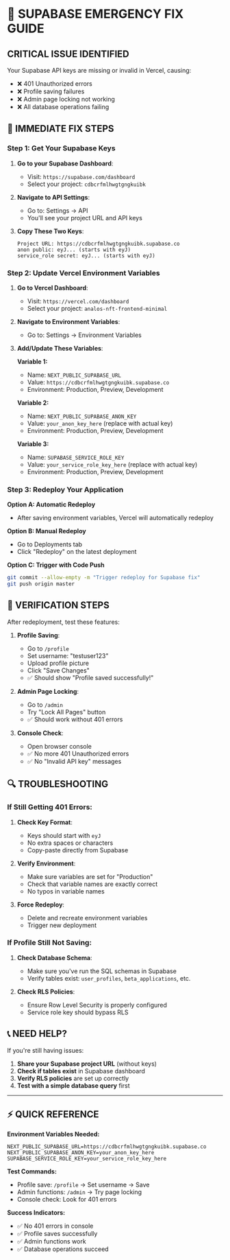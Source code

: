 # 🚨 SUPABASE EMERGENCY FIX GUIDE

## **CRITICAL ISSUE IDENTIFIED**
Your Supabase API keys are missing or invalid in Vercel, causing:
- ❌ 401 Unauthorized errors
- ❌ Profile saving failures  
- ❌ Admin page locking not working
- ❌ All database operations failing

## 🔧 **IMMEDIATE FIX STEPS**

### **Step 1: Get Your Supabase Keys**

1. **Go to your Supabase Dashboard**:
   - Visit: `https://supabase.com/dashboard`
   - Select your project: `cdbcrfmlhwgtgngkuibk`

2. **Navigate to API Settings**:
   - Go to: Settings → API
   - You'll see your project URL and API keys

3. **Copy These Two Keys**:
   ```
   Project URL: https://cdbcrfmlhwgtgngkuibk.supabase.co
   anon public: eyJ... (starts with eyJ)
   service_role secret: eyJ... (starts with eyJ)
   ```

### **Step 2: Update Vercel Environment Variables**

1. **Go to Vercel Dashboard**:
   - Visit: `https://vercel.com/dashboard`
   - Select your project: `analos-nft-frontend-minimal`

2. **Navigate to Environment Variables**:
   - Go to: Settings → Environment Variables

3. **Add/Update These Variables**:

   **Variable 1:**
   - Name: `NEXT_PUBLIC_SUPABASE_URL`
   - Value: `https://cdbcrfmlhwgtgngkuibk.supabase.co`
   - Environment: Production, Preview, Development

   **Variable 2:**
   - Name: `NEXT_PUBLIC_SUPABASE_ANON_KEY`
   - Value: `your_anon_key_here` (replace with actual key)
   - Environment: Production, Preview, Development

   **Variable 3:**
   - Name: `SUPABASE_SERVICE_ROLE_KEY`
   - Value: `your_service_role_key_here` (replace with actual key)
   - Environment: Production, Preview, Development

### **Step 3: Redeploy Your Application**

**Option A: Automatic Redeploy**
- After saving environment variables, Vercel will automatically redeploy

**Option B: Manual Redeploy**
- Go to Deployments tab
- Click "Redeploy" on the latest deployment

**Option C: Trigger with Code Push**
```bash
git commit --allow-empty -m "Trigger redeploy for Supabase fix"
git push origin master
```

## 🧪 **VERIFICATION STEPS**

After redeployment, test these features:

1. **Profile Saving**:
   - Go to `/profile`
   - Set username: "testuser123"
   - Upload profile picture
   - Click "Save Changes"
   - ✅ Should show "Profile saved successfully!"

2. **Admin Page Locking**:
   - Go to `/admin`
   - Try "Lock All Pages" button
   - ✅ Should work without 401 errors

3. **Console Check**:
   - Open browser console
   - ✅ No more 401 Unauthorized errors
   - ✅ No "Invalid API key" messages

## 🔍 **TROUBLESHOOTING**

### **If Still Getting 401 Errors:**

1. **Check Key Format**:
   - Keys should start with `eyJ`
   - No extra spaces or characters
   - Copy-paste directly from Supabase

2. **Verify Environment**:
   - Make sure variables are set for "Production"
   - Check that variable names are exactly correct
   - No typos in variable names

3. **Force Redeploy**:
   - Delete and recreate environment variables
   - Trigger new deployment

### **If Profile Still Not Saving:**

1. **Check Database Schema**:
   - Make sure you've run the SQL schemas in Supabase
   - Verify tables exist: `user_profiles`, `beta_applications`, etc.

2. **Check RLS Policies**:
   - Ensure Row Level Security is properly configured
   - Service role key should bypass RLS

## 📞 **NEED HELP?**

If you're still having issues:

1. **Share your Supabase project URL** (without keys)
2. **Check if tables exist** in Supabase dashboard
3. **Verify RLS policies** are set up correctly
4. **Test with a simple database query** first

---

## ⚡ **QUICK REFERENCE**

**Environment Variables Needed:**
```
NEXT_PUBLIC_SUPABASE_URL=https://cdbcrfmlhwgtgngkuibk.supabase.co
NEXT_PUBLIC_SUPABASE_ANON_KEY=your_anon_key_here
SUPABASE_SERVICE_ROLE_KEY=your_service_role_key_here
```

**Test Commands:**
- Profile save: `/profile` → Set username → Save
- Admin functions: `/admin` → Try page locking
- Console check: Look for 401 errors

**Success Indicators:**
- ✅ No 401 errors in console
- ✅ Profile saves successfully
- ✅ Admin functions work
- ✅ Database operations succeed
